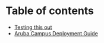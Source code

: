 # Table of contents

* [Testing this out](README.md)
* [Aruba Campus Deployment Guide](aruba-campus-deployment-guide.md)

